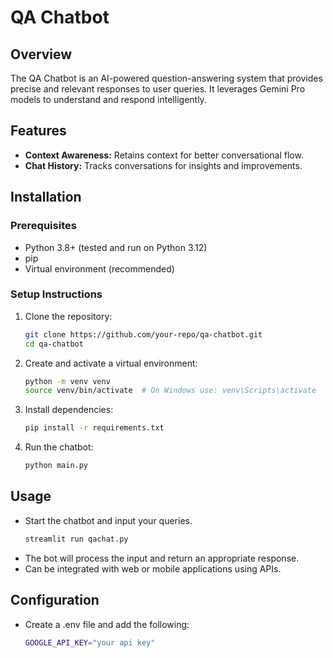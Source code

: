 # QA Chatbot

## Overview
The QA Chatbot is an AI-powered question-answering system that provides precise and relevant responses to user queries. It leverages Gemini Pro models to understand and respond intelligently.

## Features
- **Context Awareness:** Retains context for better conversational flow.
- **Chat History:** Tracks conversations for insights and improvements.

## Installation
### Prerequisites
- Python 3.8+ (tested and run on Python 3.12)
- pip
- Virtual environment (recommended)

### Setup Instructions
1. Clone the repository:
   ```sh
   git clone https://github.com/your-repo/qa-chatbot.git
   cd qa-chatbot
   ```
2. Create and activate a virtual environment:
   ```sh
   python -m venv venv
   source venv/bin/activate  # On Windows use: venv\Scripts\activate
   ```
3. Install dependencies:
   ```sh
   pip install -r requirements.txt
   ```
4. Run the chatbot:
   ```sh
   python main.py
   ```

## Usage
- Start the chatbot and input your queries.
   ```sh
   streamlit run qachat.py
   ```
- The bot will process the input and return an appropriate response.
- Can be integrated with web or mobile applications using APIs.

## Configuration
- Create a .env file and add the following:
   ```sh
   GOOGLE_API_KEY="your api key"
   ```